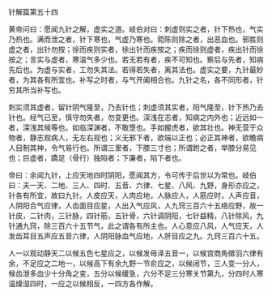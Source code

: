 针解篇第五十四

黄帝问曰：愿闻九针之解，虚实之道。岐伯对曰：刺虚则实之者，针下热也，气实乃热也。满而泄之者，针下寒也，气虚乃寒也。菀陈则除之者，出恶血也。邪胜则虚之者，出针勿按；徐而疾则实者，徐出针而疾按之；疾而徐则虚者，疾出针而徐按之；言实与虚者，寒温气多少也。若无若有者，疾不可知也。察后与先者，知病先后也。为虚与实者，工勿失其法。若得若失者，离其法也。虚实之要，九针最妙者，为其各有所宜也。补写之时者，与气开阖相合也。九针之名，各不同形者，针穷其所当补写也。

刺实须其虚者，留针阴气隆至，乃去针也；刺虚须其实者，阳气隆至，针下热乃去针也。经气已至，慎守勿失者，勿变更也。深浅在志者，知病之内外也；近远如一者，深浅其候等也。如临深渊者，不敢堕也。手如握虎者，欲其壮也。神无营于众物者，静志观病人，无左右视也；义无邪下者，欲端以正也；必正其神者，欲瞻病人目制其神，令气易行也。所谓三里者，下膝三寸也；所谓跗之者，举膝分易见也；巨虚者，蹻足（骨行）独陷者；下廉者，陷下者也。

帝曰：余闻九针，上应天地四时阴阳，愿闻其方，令可传于后世以为常也。岐伯曰：夫一天、二地、三人、四时、五音、六律、七星、八风、九野，身形亦应之，针各有所宜，故曰九针。人皮应天，人肉应地，人脉应人，人筋应时，人声应音，人阴阳合气应律，人齿面目应星，人出入气应风，人九窍三百六十五络应野，故一针皮，二针肉，三针脉，四针筋，五针骨，六针调阴阳，七针益精，八针除风，九针通九窍，除三百六十五节气，此之谓各有所主也。人心意应八风，人气应天，人发齿耳目五声应五音六律，人阴阳脉血气应地，人肝目应之九。九窍三百六十五。

人一以观动静天二以候五色七星应之，以候发毋泽五音一，以候宫商角徵羽六律有余，不足应之二地一，以候高下有余九野一节俞应之，以候闭节，三人变一分人，候齿泄多血少十分角之变，五分以候缓急，六分不足三分寒关节第九，分四时人寒温燥湿四时，一应之以候相反，一四方各作解。

